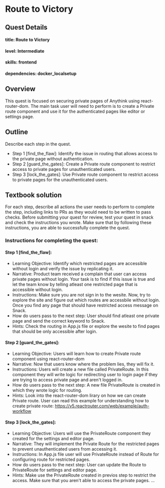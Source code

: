 # Route to Victory

## Quest Details 
#### title: Route to Victory
#### level: Intermediate
#### skills: frontend
#### dependencies: docker_localsetup


## Overview 
This quest is focused on securing private pages of Anythink using react-router-dom. The main task user will need to perform is to create a Private route component and use it for the authenticated pages like editor or settings page.


## Outline
Describe each step in the quest. 
- Step 1 [find_the_flaw]: Identify the issue in routing that allows access to the private page without authentication.
- Step 2 [guard_the_gates]: Create a Private route component to restrict access to private pages for unauthenticated users.
- Step 3 [lock_the_gates]: Use Private route component to restrict access to private pages for the unauthenticated users.


## Textbook solution
For each step, describe all actions the user needs to perform to complete the step, including links to PRs as they would need to be written to pass checks. 
Before submitting your quest for review, test your quest in snack and check the instructions you wrote. Make sure that by following these instructions, you are able to successfully complete the quest.  
### Instructions for completing the quest: 
#### Step 1 [find_the_flaw]: 
- Learning Objective: Identify which restricted pages are accessible without login and verify the issue by replicating it.
- Narrative: Product team received a complain that user can access private pages without login. Your task is to find if this issue is true and let the team know by telling atleast one restricted page that is accessible without login.
- Instructions: Make sure you are not sign in to the wesite. Now, try to explore the site and figure out which routes are accessbile without login. Once you find any page that should have restricted access message on Snack.
- How do users pass to the next step: User should find atleast one private page and send the correct keyword to Snack.
- Hints: Check the routing in App.js file or explore the wesite to find pages that should be only accessible after login.

 
#### Step 2 [guard_the_gates]:
- Learning Objective: Users will learn how to create Private route component using react-router-dom
- Narrative: Now that users know where the problem lies, they will fix it. 
- Instructions: Users will create a new file called PrivateRoute. In this component they will write logic for redirecting user to login page if they are trying to access private page and aren't logged in.
- How do users pass to the next step: A new file PrivateRoute is created in which they wrote logic for routing.
- Hints: Look into the react-router-dom lirary on how we can create Private route. User can read this example for understanding how to create private route: https://v5.reactrouter.com/web/example/auth-workflow

#### Step 3 [lock_the_gates]:
- Learning Objective: Users will use the PrivateRoute component they created for the settings and editor page.
- Narrative: They will implement the Private Route for the restricted pages to prevent unauthenticated users from accessing it.
- Instructions: In App.js file user will use PrivateRoute instead of Route for configuring route for restricted pages.
- How do users pass to the next step: User can update the Route to PrivateRoute for settings and editor page.
- Hints: Make use the PrivateRoute created in previos step to restrict the access. Make sure that you aren't able to access the private pages.
...
